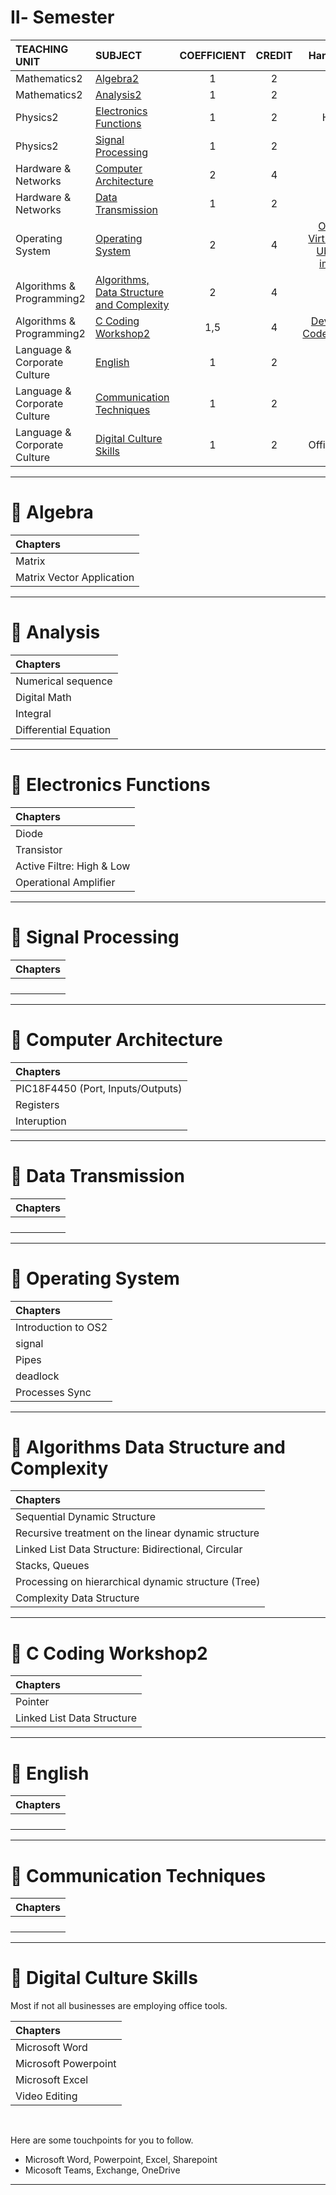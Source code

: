 # Ⅱ- Semester



| TEACHING UNIT                | SUBJECT                      | COEFFICIENT |CREDIT    |  Hands-on  |  
|:--------                     |:--------                    | :--------:   |:--------: |:--------: | 
| Mathematics2                 | [Algebra2](#📖Algebra)                     |     1  |    2 |         | 
| Mathematics2                 | [Analysis2](#📖Analyse)                     |     1  |    2 |     | 
| Physics2                     | [Electronics Functions](#📖Electronics-Functions)        |     1    |    2 | Here  | 
| Physics2                     | [Signal Processing](#📖Signal-Processing  )            |     1    |    2 |     |  
| Hardware & Networks          | [Computer Architecture](#📖Computer-Architecture)        |     2    |    4 |  | 
| Hardware & Networks          | [Data Transmission](#📖Data-Transmission )            |     1  |    2 |   | 
| Operating System             | [Operating System](#📖Operating-System)             |     2    |    4 |  [Oracle Virtual Box](https://blog.yahya-abulhaj.dev/containers-docker-or-what-exactly-is-that#heading-why-not-begin-with-vms-first)<br> [Ubunto image](https://ubuntu.com/download/desktop)   | 
| Algorithms & Programming2    | [Algorithms, Data Structure and Complexity](#📖Algorithms-Data-Structure-and-Complexity )  |       2    |    4 | | 
| Algorithms & Programming2    | [C Coding Workshop2](#📖C-Coding-Workshop2)           |     1,5  |    4 | [Dev-C++](https://sourceforge.net/projects/orwelldevcpp/)<br>[Code::Blocks](https://www.codeblocks.org/downloads/)| 
| Language & Corporate Culture | [English](#📖English)                      |     1    |    2 | | 
| Language & Corporate Culture | [Communication Techniques](#📖Communication-Techniques)     |     1    |    2 | | 
| Language & Corporate Culture | [Digital Culture Skills](#📖Digital-Culture-Skills)    |     1    |    2 |  Office 365| 



***

# 📖 Algebra
| Chapters                       |
| :--------                   |
| Matrix               | 
|   Matrix Vector Application              |   
                                  

---

# 📖 Analysis
| Chapters                       |
| :--------                   |
|  Numerical sequence              |
|   Digital Math               |   
|    Integral           |                              
|      Differential Equation           |      

---


# 📖 Electronics Functions
| Chapters                       |
| :--------                   |
| Diode               |   ✓                           |          |
| Transistor                |    ✓                         |          | 
| Active Filtre: High & Low              |                              |     ✓      | 
|   Operational Amplifier             |                                          |     ✓      | 

---

# 📖 Signal Processing  
| Chapters                       |
| :--------                   |
|                |   ✓                           |          |
|                 |    ✓                         |          | 
|               |                              |     ✓      | 
|                 |                                          |     ✓      | 

---

# 📖 Computer Architecture  
| Chapters                       |
| :--------                   |
| PIC18F4450 (Port, Inputs/Outputs)              |   ✓                           |          |
| Registers                 |    ✓                         |          | 
|    Interuption           |                              |     ✓      | 

---

# 📖 Data Transmission 
| Chapters                       |
| :--------                   |
|                |   ✓                           |          |
|                 |    ✓                         |          | 
|               |                              |     ✓      | 
|                 |                                          |     ✓      | 

---

# 📖 Operating System
| Chapters                       |
| :--------                   |
|    Introduction to OS2            |   ✓                           |          |
|     signal            |    ✓                         |          | 
|    Pipes           |                              |     ✓      | 
|   deadlock              |                                          |     ✓      | 
|   Processes Sync              |                                          |     ✓      | 

---

# 📖 Algorithms Data Structure and Complexity 
| Chapters                       |
| :--------                   |
| Sequential Dynamic Structure               |   ✓                           |          |
|  Recursive treatment on the linear dynamic structure               |    ✓                         |          | 
| Linked List Data Structure: Bidirectional, Circular              |                              |     ✓      | 
|       Stacks, Queues          |                                          |     ✓      | 
|     Processing on hierarchical dynamic structure (Tree)             |                                          |     ✓      | 
|     Complexity Data Structure           |                                          |     ✓      | 

---

# 📖 C Coding Workshop2 
| Chapters                       |
| :--------                   |
|    Pointer            |   ✓                           |          |
|    Linked List Data Structure             |    ✓                         |          | 


---

# 📖 English  
| Chapters                       |
| :--------                   |
|                |   ✓                           |          |
|                 |    ✓                         |          | 
|               |                              |     ✓      | 
|                 |                                          |     ✓      | 

---

# 📖 Communication Techniques
| Chapters                       |
| :--------                   |
|                |   ✓                           |          |
|                 |    ✓                         |          | 
|               |                              |     ✓      | 
|                 |                                          |     ✓      | 

---

# 📖 Digital Culture Skills

Most if not all businesses are employing office tools.



| Chapters                    |
|:--------                     |
|    Microsoft Word            |  
|  Microsoft Powerpoint              | 
|   Microsoft Excel            | 
|    Video Editing             | 

<br>

Here are some touchpoints for you to follow.
- Microsoft Word, Powerpoint, Excel, Sharepoint 
- Micosoft Teams, Exchange, OneDrive 

---


